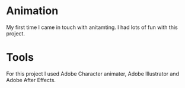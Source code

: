 # Animation

My first time I came in touch with anitamting. I had lots of fun with this project.


# Tools

For this project I used Adobe Character animater, Adobe Illustrator and Adobe After Effects.
